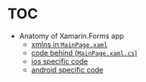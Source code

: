 # TOC
* Anatomy of Xamarin.Forms app
  * [xmlns in `MainPage.xaml`](https://github.com/hovermind/XF/blob/master/xmlns.md)
  * [code behind (`MainPage.xaml.cs`)](https://github.com/hovermind/XF/blob/master/code-behind.md)
  * [ios specific code](https://github.com/hovermind/XF/blob/master/ios-specific-code.md)
  * [android specific code](#)
